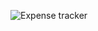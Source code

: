 ![Expense tracker](https://github.com/user-attachments/assets/f7f3f539-af04-43e6-bad3-518d108445ba)
